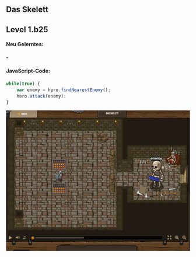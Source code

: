 ## **Das Skelett**
## Level 1.b25

#### Neu Gelerntes:
<b>-</b>

[comment]: <> (Was wurde gelernt und wie funktioniert die Technik?)

#### JavaScript-Code:
```js
while(true) {
    var enemy = hero.findNearestEnemy();
    hero.attack(enemy);
}
```
![image](lvl1_b25.png)